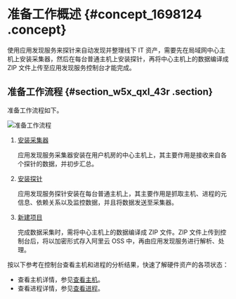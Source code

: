 # 准备工作概述 {#concept_1698124 .concept}

使用应用发现服务来探针来自动发现并整理线下 IT 资产，需要先在局域网中心主机上安装采集器，然后在每台普通主机上安装探针，再将中心主机上的数据编译成 ZIP 文件上传至应用发现服务控制台才能完成。

## 准备工作流程 {#section_w5x_qxl_43r .section}

准备工作流程如下。

![准备工作流程](http://static-aliyun-doc.oss-cn-hangzhou.aliyuncs.com/assets/img/1345967/156708130056328_zh-CN.png)

1.  [安装采集器](cn.zh-CN/操作指南/准备工作/安装采集器.md#) 

    应用发现服务采集器安装在用户机房的中心主机上，其主要作用是接收来自各个探针的数据，并初步汇总。

2.  [安装探针](cn.zh-CN/操作指南/准备工作/安装探针.md#) 

    应用发现服务探针安装在每台普通主机上，其主要作用是抓取主机、进程的元信息、依赖关系以及监控数据，并且将数据发送至采集器。

3.  [新建项目](cn.zh-CN/操作指南/准备工作/新建项目.md#) 

    完成数据采集时，需将中心主机上的数据编译成 ZIP 文件。ZIP 文件上传到控制台后，将以加密形式存入阿里云 OSS 中，再由应用发现服务进行解析、处理。


按以下参考在控制台查看主机和进程的分析结果，快速了解硬件资产的各项状态：

-   查看主机详情，参见[查看主机](cn.zh-CN/操作指南/控制台指南/查看主机.md#)。
-   查看进程详情，参见[查看进程](cn.zh-CN/操作指南/控制台指南/查看进程.md#)。

